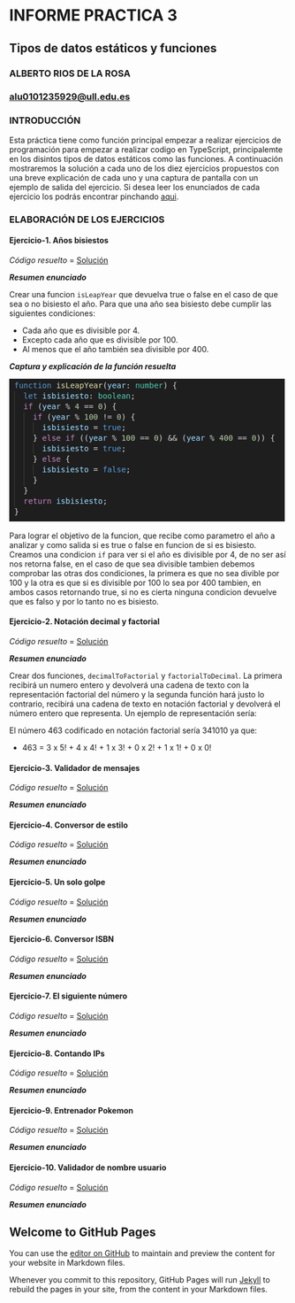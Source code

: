 # INFORME PRACTICA 3
## Tipos de datos estáticos y funciones
### ALBERTO RIOS DE LA ROSA
### alu0101235929@ull.edu.es

### INTRODUCCIÓN

Esta práctica tiene como función principal empezar a realizar ejercicios de programación para empezar a realizar codigo en TypeScript, principalemte en los disintos tipos de datos estáticos como las funciones. A continuación mostraremos la solución a cada uno de los diez ejercicios propuestos con una breve explicación de cada uno y una captura de pantalla con un ejemplo de salida del ejercicio. Si desea leer los enunciados de cada ejercicio los podrás encontrar pinchando [aqui](https://ull-esit-inf-dsi-2021.github.io/prct03-types-functions/).

### ELABORACIÓN DE LOS EJERCICIOS

#### Ejercicio-1. Años bisiestos

*Código resuelto* = [Solución](https://github.com/ULL-ESIT-INF-DSI-2021/ull-esit-inf-dsi-20-21-prct03-static-types-functions-Espinette/blob/master/src/ejercicio-1.ts)

***Resumen enunciado*** 

Crear una funcion `isLeapYear` que devuelva true o false en el caso de que sea o no bisiesto el año. Para que una año sea bisiesto debe cumplir las siguientes condiciones:

  - Cada año que es divisible por 4.
  - Excepto cada año que es divisible por 100.
  - Al menos que el año también sea divisible por 400.
 
 ***Captura y explicación de la función resuelta***
 
 ![Ejercicio1](https://github.com/ULL-ESIT-INF-DSI-2021/ull-esit-inf-dsi-20-21-prct03-static-types-functions-Espinette/blob/gh-pages/Imagenes/Ej1.PNG)
 
Para lograr el objetivo de la funcion, que recibe como parametro el año a analizar y como salida si es true o false en funcion de si es bisiesto. Creamos una condicion `if` para ver si el año es divisible por 4, de no ser así nos retorna false, en el caso de que sea divisible tambien debemos comprobar las otras dos condiciones, la primera es que no sea divible por 100 y la otra es que si es divisible por 100 lo sea por 400 tambien, en ambos casos retornando true, si no es cierta ninguna condicion devuelve que es falso y por lo tanto no es bisiesto.

#### Ejercicio-2. Notación decimal y factorial

*Código resuelto* = [Solución](https://github.com/ULL-ESIT-INF-DSI-2021/ull-esit-inf-dsi-20-21-prct03-static-types-functions-Espinette/blob/master/src/ejercicio-2.ts)

***Resumen enunciado*** 

Crear dos funciones, `decimalToFactorial` y `factorialToDecimal`. La primera recibirá un numero entero y devolverá una cadena de texto con la representación factorial del número y la segunda función hará justo lo contrario, recibirá una cadena de texto en notación factorial y devolverá el número entero que representa. Un ejemplo de representación sería:

El número 463 codificado en notación factorial sería 341010 ya que:
  - 463 = 3 x 5! + 4 x 4! + 1 x 3! + 0 x 2! + 1 x 1! + 0 x 0!
  
  
#### Ejercicio-3. Validador de mensajes

*Código resuelto* = [Solución](https://github.com/ULL-ESIT-INF-DSI-2021/ull-esit-inf-dsi-20-21-prct03-static-types-functions-Espinette/blob/master/src/ejercicio-3.ts)

***Resumen enunciado*** 

#### Ejercicio-4. Conversor de estilo

*Código resuelto* = [Solución](https://github.com/ULL-ESIT-INF-DSI-2021/ull-esit-inf-dsi-20-21-prct03-static-types-functions-Espinette/blob/master/src/ejercicio-4.ts)

***Resumen enunciado*** 

#### Ejercicio-5. Un solo golpe

*Código resuelto* = [Solución](https://github.com/ULL-ESIT-INF-DSI-2021/ull-esit-inf-dsi-20-21-prct03-static-types-functions-Espinette/blob/master/src/ejercicio-5.ts)

***Resumen enunciado*** 

#### Ejercicio-6. Conversor ISBN

*Código resuelto* = [Solución](https://github.com/ULL-ESIT-INF-DSI-2021/ull-esit-inf-dsi-20-21-prct03-static-types-functions-Espinette/blob/master/src/ejercicio-6.ts)

***Resumen enunciado*** 

#### Ejercicio-7. El siguiente número

*Código resuelto* = [Solución](https://github.com/ULL-ESIT-INF-DSI-2021/ull-esit-inf-dsi-20-21-prct03-static-types-functions-Espinette/blob/master/src/ejercicio-7.ts)

***Resumen enunciado*** 

#### Ejercicio-8. Contando IPs

*Código resuelto* = [Solución](https://github.com/ULL-ESIT-INF-DSI-2021/ull-esit-inf-dsi-20-21-prct03-static-types-functions-Espinette/blob/master/src/ejercicio-8.ts)

***Resumen enunciado*** 

#### Ejercicio-9. Entrenador Pokemon

*Código resuelto* = [Solución](https://github.com/ULL-ESIT-INF-DSI-2021/ull-esit-inf-dsi-20-21-prct03-static-types-functions-Espinette/blob/master/src/ejercicio-9.ts)

***Resumen enunciado*** 

#### Ejercicio-10. Validador de nombre usuario

*Código resuelto* = [Solución](https://github.com/ULL-ESIT-INF-DSI-2021/ull-esit-inf-dsi-20-21-prct03-static-types-functions-Espinette/blob/master/src/ejercicio-10.ts)

***Resumen enunciado*** 

## Welcome to GitHub Pages

You can use the [editor on GitHub](https://github.com/ULL-ESIT-INF-DSI-2021/ull-esit-inf-dsi-20-21-prct03-static-types-functions-Espinette/edit/gh-pages/index.md) to maintain and preview the content for your website in Markdown files.

Whenever you commit to this repository, GitHub Pages will run [Jekyll](https://jekyllrb.com/) to rebuild the pages in your site, from the content in your Markdown files.

